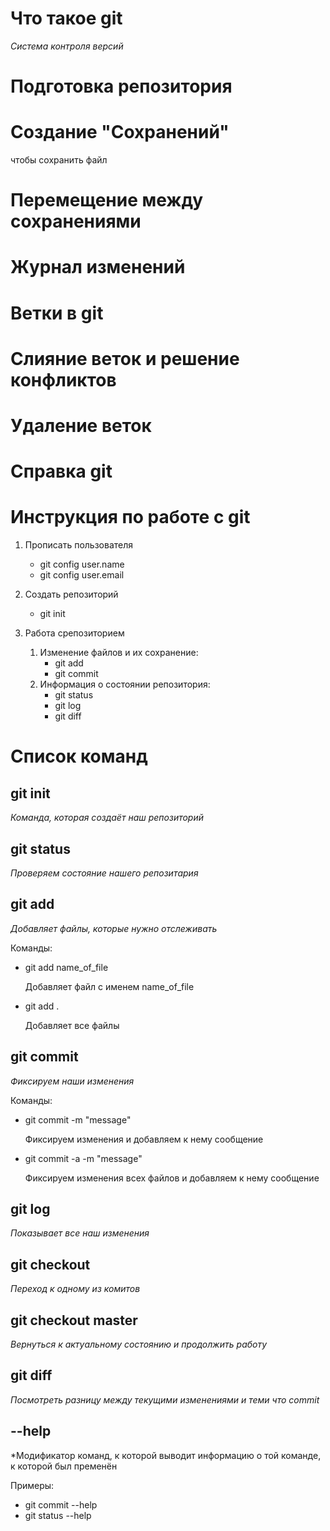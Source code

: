 
# Что такое git
*Система контроля версий*

# Подготовка репозитория


# Создание "Сохранений" 

чтобы сохранить файл


# Перемещение между сохранениями

# Журнал изменений

# Ветки в git

# Слияние веток и решение конфликтов

# Удаление веток

# Справка git









# Инструкция по работе с git

1. Прописать пользователя
   * git config user.name
   * git config user.email

2. Создать репозиторий
   * git init

3. Работа срепозиторием

   1. Изменение файлов и их сохранение:
      * git add
      * git commit
   2. Информация о состоянии репозитория:
      * git status
      * git log
      * git diff


# Список команд

## git init
*Команда, которая создаёт наш репозиторий*

## git status
*Проверяем состояние нашего репозитария*

## git add
*Добавляет файлы, которые нужно отслеживать*

Команды:
* git add name_of_file 

  Добавляет файл с именем name_of_file
* git add .

  Добавляет все файлы

## git commit
*Фиксируем наши изменения*

Команды:
* git commit -m "message"
  
  Фиксируем изменения и добавляем к нему сообщение

* git commit -a -m "message"
  
  Фиксируем изменения всех файлов и добавляем к нему сообщение

## git log

*Показывает все наш  изменения*

## git checkout

*Переход к одному из комитов*

## git checkout master

*Вернуться к актуальному состоянию и продолжить работу*

## git diff

*Посмотреть разницу между текущими изменениями и теми что commit*

## --help

*Модификатор команд, к которой выводит информацию о той команде, к которой был пременён

Примеры:
  
  * git commit --help
  * git status --help

